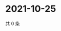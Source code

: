 # 2021-10-25

共 0 条

<!-- BEGIN WEIBO -->
<!-- 最后更新时间 Mon Oct 25 2021 12:10:46 GMT+0800 (China Standard Time) -->

<!-- END WEIBO -->
